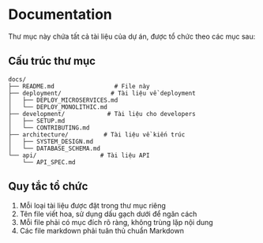 # Documentation

Thư mục này chứa tất cả tài liệu của dự án, được tổ chức theo các mục sau:

## Cấu trúc thư mục

```
docs/
├── README.md                 # File này
├── deployment/              # Tài liệu về deployment
│   ├── DEPLOY_MICROSERVICES.md
│   └── DEPLOY_MONOLITHIC.md
├── development/            # Tài liệu cho developers
│   ├── SETUP.md
│   └── CONTRIBUTING.md
├── architecture/          # Tài liệu về kiến trúc
│   ├── SYSTEM_DESIGN.md
│   └── DATABASE_SCHEMA.md
└── api/                  # Tài liệu API
    └── API_SPEC.md
```

## Quy tắc tổ chức

1. Mỗi loại tài liệu được đặt trong thư mục riêng
2. Tên file viết hoa, sử dụng dấu gạch dưới để ngăn cách
3. Mỗi file phải có mục đích rõ ràng, không trùng lặp nội dung
4. Các file markdown phải tuân thủ chuẩn Markdown 